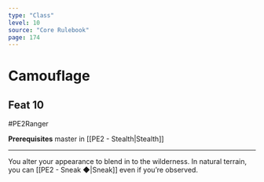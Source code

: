 ```yaml
---
type: "Class"
level: 10
source: "Core Rulebook"
page: 174
---
```

# Camouflage
## Feat 10
#PE2Ranger

**Prerequisites** master in [[PE2 - Stealth|Stealth]]

---
You alter your appearance to blend in to the wilderness. In natural terrain, you can [[PE2 - Sneak ◆|Sneak]] even if you’re observed.